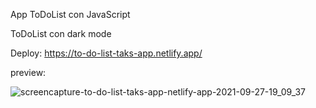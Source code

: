 App ToDoList con JavaScript

ToDoList con dark mode

Deploy: https://to-do-list-taks-app.netlify.app/ 

preview:

![screencapture-to-do-list-taks-app-netlify-app-2021-09-27-19_09_37](https://user-images.githubusercontent.com/82996662/135001769-c903d4ca-51ba-4a85-a940-b4a0f87609b4.png)




